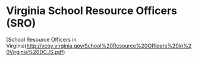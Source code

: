 # Virginia School Resource Officers (SRO)  

[School Resource Officers in Virginia(http://vcoy.virginia.gov/School%20Resource%20Officers%20in%20Virginia%20DCJS.pdf)
